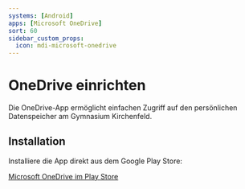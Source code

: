 ```yaml
---
systems: [Android]
apps: [Microsoft OneDrive]
sort: 60
sidebar_custom_props:
  icon: mdi-microsoft-onedrive
---
```


# OneDrive einrichten



Die OneDrive-App ermöglicht einfachen Zugriff auf den persönlichen Datenspeicher am Gymnasium Kirchenfeld.

## Installation

Installiere die App direkt aus dem Google Play Store:

[Microsoft OneDrive im Play Store](https://play.google.com/store/apps/details?id=com.microsoft.skydrive)
